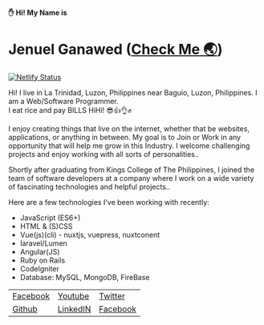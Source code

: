 <link href='https://unpkg.com/boxicons@2.0.7/css/boxicons.min.css' rel='stylesheet'>

#### ✋ Hi! My Name is
# Jenuel Ganawed ([Check Me 🌏](https://jenuelganawed.ml/#/))
[![Netlify Status](https://api.netlify.com/api/v1/badges/66774d91-73d9-47cf-933f-e4c2c4ca0158/deploy-status)](https://app.netlify.com/sites/jenuelganawed/deploys)

Hi! I live in La Trinidad, Luzon, Philippines near Baguio, Luzon, Philippines. I am a Web/Software Programmer.   
I eat rice and pay BILLS HiHi! 😎👍👌✊  

I enjoy creating things that live on the internet, whether that be websites, applications, or anything in between. My goal is to Join or Work in any opportunity that will help me grow in this Industry. I welcome challenging projects and enjoy working with all sorts of personalities..

Shortly after graduating from Kings College of The Philippines, I joined the team of software developers at a company where I work on a wide variety of fascinating technologies and helpful projects..

Here are a few technologies I've been working with recently:

 - JavaScript (ES6+)
 - HTML & (S)CSS
 - Vue(js)(cli) - nuxtjs, vuepress, nuxtconent
 - laravel/Lumen
 - Angular(JS)
 - Ruby on Rails
 - CodeIgniter
 - Database: MySQL, MongoDB, FireBase

<table cellspacing="0" cellpadding="0" style="border:none;">
    <tr>
        <td><a href="https://www.facebook.com/ganawed/"><i class='bx bxl-facebook'></i> Facebook</a></td>
        <td><a href="https://www.youtube.com/channel/UCNANDtTF63UTRcYioVsSCdA"><i class='bx bxl-youtube' ></i> Youtube</a></td>
        <td><a href="https://twitter.com/broJenuel"><i class='bx bxl-twitter' ></i> Twitter</a></td>
    </tr>
    <tr>
        <td><a href="https://github.com/MisterJ936"><i class='bx bxl-github' ></i> Github</a></td>
        <td><a href="https://www.linkedin.com/in/jenuelganawed/"><i class='bx bxl-linkedin-square' ></i> LinkedIN</a></td>
        <td><a href="https://dev.to/brojenuel"><i class='bx bxl-dev-to' ></i> Facebook</a></td>
    </tr>
</table>  
  

